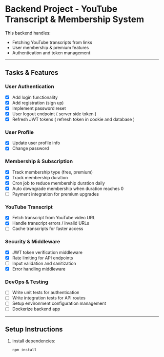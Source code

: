 # Backend Project - YouTube Transcript & Membership System

This backend handles:
- Fetching YouTube transcripts from links
- User membership & premium features
- Authentication and token management

---

## Tasks & Features

### User Authentication
- [x] Add login functionality
- [x] Add registration (sign up)
- [x] Implement password reset
- [x] User logout endpoint ( server side token )
- [x] Refresh JWT tokens ( refresh token in cookie and database )

### User Profile
- [x] Update user profile info
- [x] Change password

### Membership & Subscription
- [x] Track membership type (free, premium)
- [x] Track membership duration
- [x] Cron job to reduce membership duration daily
- [x] Auto downgrade membership when duration reaches 0
- [ ] Payment integration for premium upgrades

### YouTube Transcript
- [x] Fetch transcript from YouTube video URL
- [x] Handle transcript errors / invalid URLs
- [ ] Cache transcripts for faster access

### Security & Middleware
- [x] JWT token verification middleware
- [x] Rate limiting for API endpoints
- [ ] Input validation and sanitization
- [x] Error handling middleware

### DevOps & Testing
- [ ] Write unit tests for authentication
- [ ] Write integration tests for API routes
- [ ] Setup environment configuration management
- [ ] Dockerize backend app

---

## Setup Instructions

1. Install dependencies:
   ```bash
   npm install